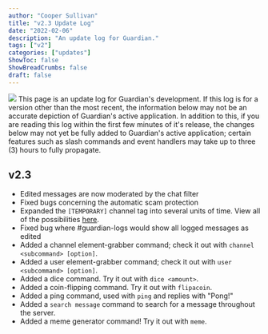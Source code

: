 ```yaml
---
author: "Cooper Sullivan"
title: "v2.3 Update Log"
date: "2022-02-06"
description: "An update log for Guardian."
tags: ["v2"]
categories: ["updates"]
ShowToc: false
ShowBreadCrumbs: false
draft: false
---
```



![](https://i.imgur.com/2QHDwXr.png#center)
  This page is an update log for Guardian's development. If this log is for a version other than the most recent,
  the information below may not be an accurate depiction of Guardian's active application. In addition to this, if
  you are reading this log within the first few minutes of it's release, the changes below may not yet be fully added
  to Guardian's active application; certain features such as slash commands and event handlers may take up to three (3)
  hours to fully propagate.



## v2.3
- Edited messages are now moderated by the chat filter
- Fixed bugs concerning the automatic scam protection
- Expanded the ``[TEMPORARY]`` channel tag into several units of time. View all of the possibilities [here](/docs/tags/).
- Fixed bug where #guardian-logs would show all logged messages as edited
- Added a channel element-grabber command; check it out with ``channel <subcommand> [option]``.
- Added a user element-grabber command; check it out with ``user <subcommand> [option]``.
- Added a dice command. Try it out with ``dice <amount>``.
- Added a coin-flipping command. Try it out with ``flipacoin``.
- Added a ping command, used with ``ping`` and replies with "Pong!"
- Added a ``search message`` command to search for a message throughout the server.
- Added a meme generator command! Try it out with ``meme``.